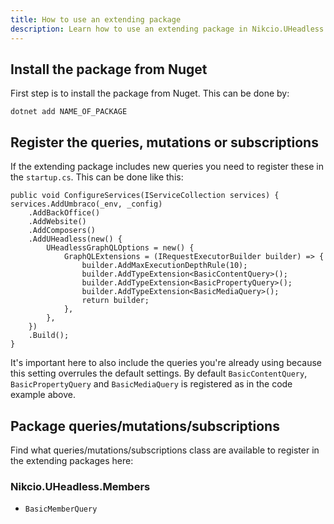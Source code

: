 ```yaml
---
title: How to use an extending package
description: Learn how to use an extending package in Nikcio.UHeadless.
---
```


## Install the package from Nuget
First step is to install the package from Nuget. This can be done by:
```
dotnet add NAME_OF_PACKAGE
```

## Register the queries, mutations or subscriptions
If the extending package includes new queries you need to register these in the `startup.cs`. This can be done like this:

```CSharp
public void ConfigureServices(IServiceCollection services) {
services.AddUmbraco(_env, _config)
    .AddBackOffice()
    .AddWebsite()
    .AddComposers()
    .AddUHeadless(new() {
        UHeadlessGraphQLOptions = new() {
            GraphQLExtensions = (IRequestExecutorBuilder builder) => {
                builder.AddMaxExecutionDepthRule(10);
                builder.AddTypeExtension<BasicContentQuery>();
                builder.AddTypeExtension<BasicPropertyQuery>();
                builder.AddTypeExtension<BasicMediaQuery>();
                return builder;
            },
        },
    })
    .Build();
}
```

It's important here to also include the queries you're already using because this setting overrules the default settings. By default `BasicContentQuery`, `BasicPropertyQuery` and `BasicMediaQuery` is registered as in the code example above.

## Package queries/mutations/subscriptions

Find what queries/mutations/subscriptions class are available to register in the extending packages here:

### Nikcio.UHeadless.Members

* `BasicMemberQuery`
